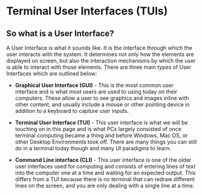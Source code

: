 # Terminal User Interfaces (TUIs)

## So what is a User Interface?

A User Interface is what it sounds like.  It is the interface through which the user interacts with the system.  It determines not only how the elements are displayed on screen, but also the interaction mechanisms by which the user is able to interact with those elements.  There are three main types of User Interfaces which are outlined below:

- **Graphical User Interface (GUI)** - This is the most common user interface and is what most users are used to using today on their computers.  These allow a user to see graphics and images inline with other content, and usually include a mouse or other pointing device in addition to a keyboard to capture user inputs.

- **Terminal User Interface (TUI)** - This user interface is what we will be touching on in this page and is what PCs largely consisted of once terminal computing became a thing and before Windows, Mac OS, or other Desktop Environments took off.  There are many things you can still do in a terminal today though and many UI paradigms to learn.

- **Command Line interface (CLI)** - This user interface is one of the older user interfaces used for computing and consists of entering lines of text into the computer one at a time and waiting for an expected output.  This differs from a TUI because there is no terminal that can redraw different lines on the screen, and you are only dealing with a single line at a time.
